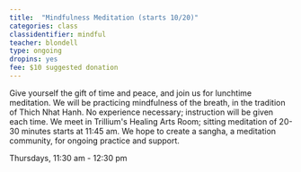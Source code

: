 ```yaml
---
title:  "Mindfulness Meditation (starts 10/20)"
categories: class
classidentifier: mindful
teacher: blondell
type: ongoing
dropins: yes
fee: $10 suggested donation
---
```

Give yourself the gift of time and peace, and join us for lunchtime meditation.
We will be practicing mindfulness of the breath, in the tradition of Thich Nhat
Hanh. No experience necessary; instruction will be given each time. We meet in
Trillium's Healing Arts Room; sitting meditation of 20-30 minutes starts at 11:45 am.
We hope to create a sangha, a meditation community, for ongoing practice and support.

Thursdays, 11:30 am - 12:30 pm
